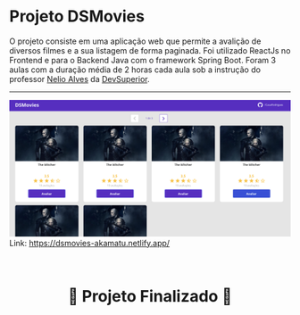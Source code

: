 # Projeto DSMovies
O projeto consiste em uma aplicação web que permite a avalição de diversos filmes e a sua listagem de forma paginada. Foi utilizado ReactJs no Frontend e para o Backend Java com o framework Spring Boot. Foram 3 aulas com a duração média de 2 horas cada aula sob a instrução do professor [Nelio Alves](https://github.com/acenelio) da [DevSuperior](https://github.com/devsuperior).

---

![movies page](.github/movies-page.png)
Link: https://dsmovies-akamatu.netlify.app/

<br/>
<h1 align="center">🎉 Projeto Finalizado 🎉</h1>